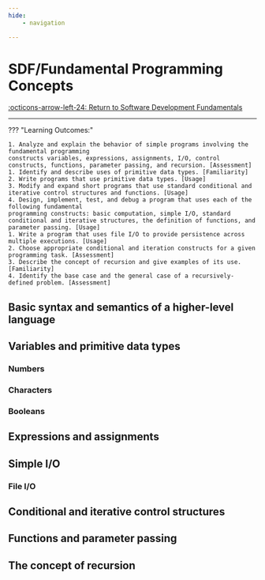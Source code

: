 ```yaml
---
hide:
    - navigation

---
```


# SDF/Fundamental Programming Concepts

[:octicons-arrow-left-24: Return to Software Development Fundamentals](/Bodies-of-Knowledge/Software-Development-Fundamentals/)

---

??? "Learning Outcomes:"

    1. Analyze and explain the behavior of simple programs involving the fundamental programming
    constructs variables, expressions, assignments, I/O, control constructs, functions, parameter passing, and recursion. [Assessment]
    1. Identify and describe uses of primitive data types. [Familiarity]
    2. Write programs that use primitive data types. [Usage]
    3. Modify and expand short programs that use standard conditional and iterative control structures and functions. [Usage]
    4. Design, implement, test, and debug a program that uses each of the following fundamental
    programming constructs: basic computation, simple I/O, standard conditional and iterative structures, the definition of functions, and parameter passing. [Usage]
    1. Write a program that uses file I/O to provide persistence across multiple executions. [Usage]
    2. Choose appropriate conditional and iteration constructs for a given programming task. [Assessment]
    3. Describe the concept of recursion and give examples of its use. [Familiarity]
    4. Identify the base case and the general case of a recursively-defined problem. [Assessment]


## Basic syntax and semantics of a higher-level language

## Variables and primitive data types 

### Numbers

### Characters 

### Booleans

## Expressions and assignments

## Simple I/O 

### File I/O

## Conditional and iterative control structures

## Functions and parameter passing

## The concept of recursion
